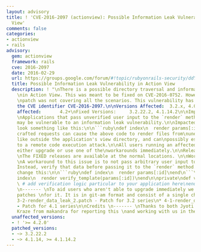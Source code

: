 ```yaml
---
layout: advisory
title: ! 'CVE-2016-2097 (actionview): Possible Information Leak Vulnerability in Action
  View'
comments: false
categories:
- actionview
- rails
advisory:
  gem: actionview
  framework: rails
  cve: 2016-2097
  date: 2016-02-29
  url: https://groups.google.com/forum/#!topic/rubyonrails-security/ddY6HgqB2z4
  title: Possible Information Leak Vulnerability in Action View
  description: ! "\nThere is a possible directory traversal and information leak vulnerability
    \nin Action View. This was meant to be fixed on CVE-2016-0752. However the 3.2
    \npatch was not covering all the scenarios. This vulnerability has been \nassigned
    the CVE identifier CVE-2016-2097.\n\nVersions Affected:  3.2.x, 4.0.x, 4.1.x\nNot
    affected:       4.2+\nFixed Versions:     3.2.22.2, 4.1.14.2\n\nImpact \n------
    \nApplications that pass unverified user input to the `render` method in a\ncontroller
    may be vulnerable to an information leak vulnerability.\n\nImpacted code will
    look something like this:\n\n```ruby\ndef index\n  render params[:id]\nend\n```\n\nCarefully
    crafted requests can cause the above code to render files from\nunexpected places
    like outside the application's view directory, and can\npossibly escalate this
    to a remote code execution attack.\n\nAll users running an affected release should
    either upgrade or use one of the\nworkarounds immediately.\n\nReleases \n--------
    \nThe FIXED releases are available at the normal locations. \n\nWorkarounds \n-----------
    \nA workaround to this issue is to not pass arbitrary user input to the `render`\nmethod.
    Instead, verify that data before passing it to the `render` method.\n\nFor example,
    change this:\n\n```ruby\ndef index\n  render params[:id]\nend\n```\n\nTo this:\n\n```ruby\ndef
    index\n  render verify_template(params[:id])\nend\n\nprivate\ndef verify_template(name)\n
    \ # add verification logic particular to your application here\nend\n```\n\nPatches
    \n------- \nTo aid users who aren't able to upgrade immediately we have provided
    patches \nfor it. It is in git-am format and consist of a single changeset.\n\n*
    3-2-render_data_leak_2.patch - Patch for 3.2 series\n* 4-1-render_data_leak_2.patch
    - Patch for 4.1 series\n\nCredits \n------- \nThanks to both Jyoti Singh and Tobias
    Kraze from makandra for reporting this \nand working with us in the patch!\n"
  unaffected_versions:
  - ! '>= 4.2.0'
  patched_versions:
  - ~> 3.2.22.2
  - ~> 4.1.14, >= 4.1.14.2
---
```

